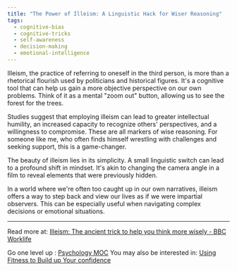 ```yaml
---
title: "The Power of Illeism: A Linguistic Hack for Wiser Reasoning"
tags:
  - cognitive-bias
  - cognitive-tricks
  - self-awareness
  - decision-making
  - emotional-intelligence
---
```


Illeism, the practice of referring to oneself in the third person, is more than a rhetorical flourish used by politicians and historical figures. It's a cognitive tool that can help us gain a more objective perspective on our own problems. Think of it as a mental "zoom out" button, allowing us to see the forest for the trees.

Studies suggest that employing illeism can lead to greater intellectual humility, an increased capacity to recognize others' perspectives, and a willingness to compromise. These are all markers of wise reasoning. For someone like me, who often finds himself wrestling with challenges and seeking support, this is a game-changer.

The beauty of illeism lies in its simplicity. A small linguistic switch can lead to a profound shift in mindset. It's akin to changing the camera angle in a film to reveal elements that were previously hidden.

In a world where we're often too caught up in our own narratives, illeism offers a way to step back and view our lives as if we were impartial observers. This can be especially useful when navigating complex decisions or emotional situations.

----

Read more at: [Illeism: The ancient trick to help you think more wisely - BBC Worklife](https://www.bbc.com/worklife/article/20230411-illeism-the-ancient-trick-to-help-you-think-more-wisely)

Go one level up : [Psychology MOC](Maps/Psychology%20MOC.md)
You may also be interested in: [Using Fitness to Build up Your confidence](Notes/Using%20Fitness%20to%20Build%20up%20Your%20confidence.md)
